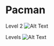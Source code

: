 # Pacman


Level 2 
![Alt Text](https://imgur.com/NmTguvb)


Levels
![Alt Text](https://imgur.com/a/yEAthoP)
